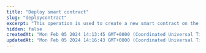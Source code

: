 ```yaml
---
title: "Deploy smart contract"
slug: "deploycontract"
excerpt: "This operation is used to create a new smart contract on the blockchain. The operation is asynchronous and returns a transaction hash. The transaction hash can be used to query the status of the transaction.<br/>\nYou can create the following types of contracts:\n<ul>\n  <li>ERC-20 - Fungible token like USDT</li>\n  <li>ERC-721 - NFT collection like BAYC</li>\n  <li>ERC-1155 - MultiToken NFT collection</li>\n</ul>\nYou can find more information about the contracts on our <a href=\"https://github.com/tatumio/smart-contract-library\" target=\"_blank\">GitHub page</a> with steps required for verification.<br/>\nIf you deploy NFT collection contract (ERC-721), it is automatically enabled for <a href=\"https://docs.tatum.io/nft-express/what-is-nft-express\" target=\"_blank\">NFT Express functionality.</a><br/>"
hidden: false
createdAt: "Mon Feb 05 2024 14:13:45 GMT+0000 (Coordinated Universal Time)"
updatedAt: "Mon Feb 05 2024 14:16:43 GMT+0000 (Coordinated Universal Time)"
---
```

